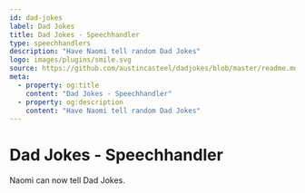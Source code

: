 ```yaml
---
id: dad-jokes
label: Dad Jokes
title: Dad Jokes - Speechhandler
type: speechhandlers
description: "Have Naomi tell random Dad Jokes"
logo: images/plugins/smile.svg
source: https://github.com/austincasteel/dadjokes/blob/master/readme.md
meta:
  - property: og:title
    content: "Dad Jokes - Speechhandler"
  - property: og:description
    content: "Have Naomi tell random Dad Jokes"
---
```


# Dad Jokes - Speechhandler

<PluginLogo/>

Naomi can now tell Dad Jokes.

<EditPageLink/>